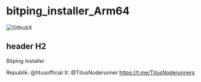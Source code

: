 # bitping_installer_Arm64
![GithubX](https://github.com/TitusNoderunner/bitping_installer_linux/assets/159756192/bf429322-6bab-412d-a118-90dda9d268f3)
## header H2
Bitping Installer



Republik: @titusofficial
X: @TitusNoderunner
https://t.me/TitusNoderunners
